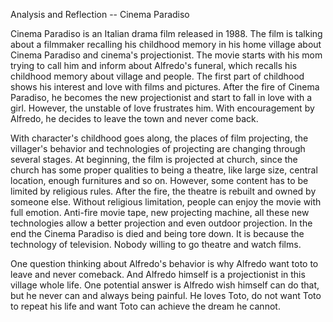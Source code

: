 Analysis and Reflection -- Cinema Paradiso

Cinema Paradiso is an Italian drama film released in 1988. The film is talking about a filmmaker recalling his childhood memory in his home village about Cinema Paradiso and cinema's projectionist. The movie starts with his mom trying to call him and inform about Alfredo's funeral, which recalls his childhood memory about village and people. The first part of childhood shows his interest and love with films and pictures. After the fire of Cinema Paradiso, he becomes the new projectionist and start to fall in love with a girl. However, the unstable of love frustrates him. With encouragement by Alfredo, he decides to leave the town and never come back. 

With character's childhood goes along, the places of film projecting, the villager's behavior and technologies of projecting are changing through several stages. At beginning, the film is projected at church, since the church has some proper qualities to being a theatre, like large size, central location, enough furnitures and so on. However, some content has to be limited by religious rules. After the fire, the theatre is rebuilt and owned by someone else. Without religious limitation, people can enjoy the movie with full emotion. Anti-fire movie tape, new projecting machine, all these new technologies allow a better projection and even outdoor projection. In the end the Cinema Paradiso is died and being tore down. It is because the technology of television. Nobody willing to go theatre and watch films.

One question thinking about Alfredo's behavior is why Alfredo want toto to leave and never comeback. And Alfredo himself is a projectionist in this village whole life. One potential answer is Alfredo wish himself can do that, but he never can and always being painful. He loves Toto, do not want Toto to repeat his life and want Toto can achieve the dream he cannot.